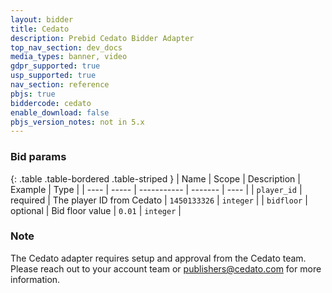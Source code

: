 ```yaml
---
layout: bidder
title: Cedato
description: Prebid Cedato Bidder Adapter
top_nav_section: dev_docs
media_types: banner, video
gdpr_supported: true
usp_supported: true
nav_section: reference
pbjs: true
biddercode: cedato
enable_download: false
pbjs_version_notes: not in 5.x
---
```


### Bid params

{: .table .table-bordered .table-striped } 
| Name | Scope | Description | Example | Type |
| ---- | ----- | ----------- | ------- | ---- |
| `player_id`       | required | The player ID from Cedato | `1450133326` | `integer` |
| `bidfloor`        | optional | Bid floor value | `0.01` | `integer` |

### Note

The Cedato adapter requires setup and approval from the Cedato team.
Please reach out to your account team or publishers@cedato.com for more information.
